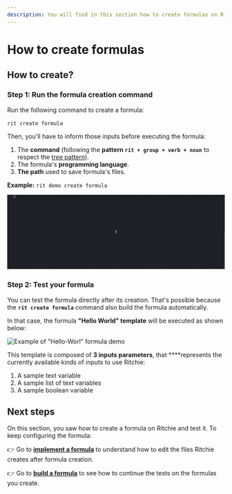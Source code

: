 ```yaml
---
description: You will find in this section how to create formulas on Ritchie and test them.
---
```


# How to create formulas

## How to create?

### Step 1: Run the formula creation command

Run the following command to create a formula:

```text
rit create formula
```

Then, you'll have to inform those inputs before executing the formula:

1. The **command** \(following the **pattern `rit + group + verb + noun`** to respect the [tree pattern](https://docs.ritchiecli.io/key-concepts#command-tree)\).
2. The formula's **programming language**. 
3. **The path** used to save formula's files. 

**Example:** `rit demo create formula`

![Example of running rit create formula command](../.gitbook/assets/rit-create-formula-3.gif)

### **Step 2: Test your formula** 

You can test the formula directly after its creation. That's possible because  the **`rit create formula`** command also build the formula automatically.

In that case, the formula **"Hello World" template** will be executed as shown below:

![Example of &quot;Hello-Worl&quot; formula demo](../.gitbook/assets/large-gif-1054x366-.gif)

This template is composed of **3 inputs parameters**, that ****represents the currently available kinds of inputs to use Ritchie:

1. A sample text variable
2. A sample list of text variables
3. A sample boolean variable

## Next steps 

On this section, you saw how to create a formula on Ritchie and test it. To keep configuring the formula: 

👉 Go to [**implement a formula**](implement-a-formula.md) to understand how to edit the files Ritchie creates after formula creation. 

👉 Go to [**build a formula**](build-a-formula.md) to see how to continue the tests on the formulas you create. 

